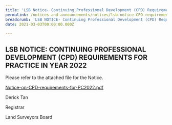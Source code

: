```yaml
---
title: 'LSB Notice- Continuing Professional Development (CPD) Requirements for Practice in Year 2022'
permalink: /notices-and-announcements/notices/lsb-notice-CPD-requirements-for-practice-2022/
breadcrumb: 'LSB NOTICE- Continuing Professional Development (CPD) Requirements for Practice in Year 2022'
date: 2021-03-03T00:00:00.000Z

---
```



## LSB NOTICE: CONTINUING PROFESSIONAL DEVELOPMENT (CPD) REQUIREMENTS FOR PRACTICE IN YEAR 2022

Please refer to the attached file for the Notice. 

[Notice-on-CPD-requirements-for-PC2022.pdf](https://github.com/isomerpages/mlaw-lsb/files/6074957/Notice-on-CPD-requirements-for-PC2022.pdf)





Derick Tan

Registrar

Land Surveyors Board
